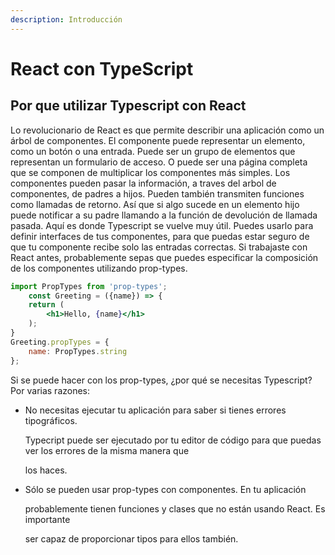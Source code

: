 ```yaml
---
description: Introducción
---
```


# React con TypeScript

## Por que utilizar Typescript con React

Lo revolucionario de React es que permite describir una aplicación como un árbol de componentes. El componente puede representar un elemento, como un botón o una entrada. Puede ser un grupo de elementos que representan un formulario de acceso. O puede ser una página completa que se componen de multiplicar los componentes más simples. Los componentes pueden pasar la información, a traves del arbol de componentes, de padres a hijos. Pueden también transmiten funciones como llamadas de retorno. Así que si algo sucede en un elemento hijo puede notificar a su padre llamando a la función de devolución de llamada pasada. Aquí es donde Typescript se vuelve muy útil. Puedes usarlo para definir interfaces de tus componentes, para que puedas estar seguro de que tu componente recibe solo las entradas correctas. Si trabajaste con React antes, probablemente sepas que puedes especificar la composición de los componentes utilizando prop-types.

```jsx
import PropTypes from 'prop-types';
    const Greeting = ({name}) => {
    return (
        <h1>Hello, {name}</h1>
    );
}
Greeting.propTypes = {
    name: PropTypes.string
};
```

Si se puede hacer con los prop-types, ¿por qué se necesitas Typescript? Por varias razones:

* No necesitas ejecutar tu aplicación para saber si tienes errores tipográficos.

  Typecript puede ser ejecutado por tu editor de código para que puedas ver los errores de la misma manera que

  los haces.

* Sólo se pueden usar prop-types con componentes. En tu aplicación

  probablemente tienen funciones y clases que no están usando React. Es importante

  ser capaz de proporcionar tipos para ellos también.




